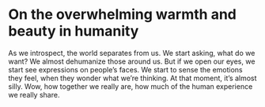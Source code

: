 # On the overwhelming warmth and beauty in humanity


As we introspect, the world separates from us. We start asking, what do we
want? We almost dehumanize those around us. But if we open our eyes, we start
see expressions on people’s faces. We start to sense the emotions they feel,
when they wonder what we’re thinking. At that moment, it’s almost silly. Wow,
how together we really are, how much of the human experience we really share.

